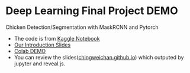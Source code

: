 # Deep Learning Final Project DEMO
Chicken Detection/Segmentation with MaskRCNN and Pytorch
* The code is from [Kaggle Notebook](https://www.kaggle.com/code/hayriyigit/chicken-detection-segmentation-maskrcnn-pytorch/notebook)
* [Our Introduction Slides](https://docs.google.com/presentation/d/15nZDjYnlXISw6EJ0du7ypPO-CFbnYLWvt707SG9BDVY/edit#slide=id.p)
* [Colab DEMO](https://colab.research.google.com/drive/1krNFjTQzG0w0lQ3unB-wSAG8plCUk4ng?usp=sharing)
* You can review the slides([chingweichan.github.io](chingweichan.github.io)) which outputed by jupyter and reveal.js.

